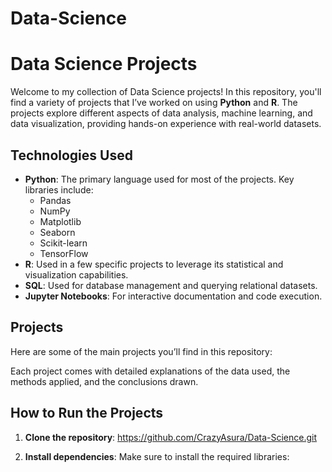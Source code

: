 # Data-Science
# Data Science Projects

Welcome to my collection of Data Science projects! In this repository, you'll find a variety of projects that I’ve worked on using **Python** and **R**. The projects explore different aspects of data analysis, machine learning, and data visualization, providing hands-on experience with real-world datasets.

## Technologies Used

- **Python**: The primary language used for most of the projects. Key libraries include:
  - Pandas
  - NumPy
  - Matplotlib
  - Seaborn
  - Scikit-learn
  - TensorFlow
- **R**: Used in a few specific projects to leverage its statistical and visualization capabilities.
- **SQL**: Used for database management and querying relational datasets.
- **Jupyter Notebooks**: For interactive documentation and code execution.

## Projects

Here are some of the main projects you’ll find in this repository:

Each project comes with detailed explanations of the data used, the methods applied, and the conclusions drawn.

## How to Run the Projects

1. **Clone the repository**:
https://github.com/CrazyAsura/Data-Science.git

3. **Install dependencies**:
Make sure to install the required libraries:
